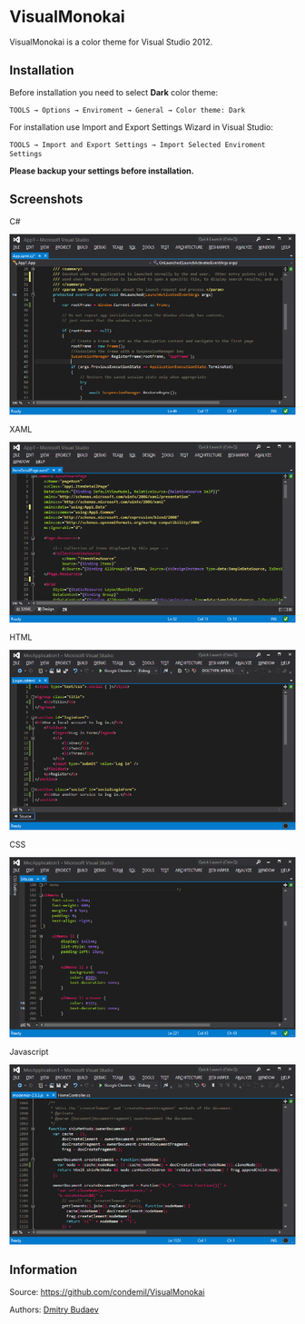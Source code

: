 # VisualMonokai

VisualMonokai is a color theme for Visual Studio 2012.

## Installation

Before installation you need to select **Dark** color theme:

	TOOLS → Options → Enviroment → General → Color theme: Dark

For installation use Import and Export Settings Wizard in Visual Studio:

	TOOLS → Import and Export Settings → Import Selected Enviroment Settings

**Please backup your settings before installation.**


## Screenshots

C#

![C# Color Scheme Screenshot][csharp]


XAML

![XAML Color Scheme Screenshot][xaml]


HTML

![HTML Color Scheme Screenshot][html]


CSS

![HTML Color Scheme Screenshot][css]


Javascript

![HTML Color Scheme Screenshot][js]

[csharp]:Screenshots/cs.png
[xaml]:Screenshots/xaml.png
[html]:Screenshots/html.png
[css]:Screenshots/css.png
[js]:Screenshots/js.png


## Information

Source: https://github.com/condemil/VisualMonokai

Authors: [Dmitry Budaev](https://github.com/condemil/)